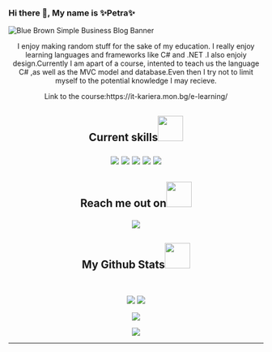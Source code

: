
### Hi there 👋,  My name is ✨Petra✨
![Blue Brown Simple Business Blog Banner](https://user-images.githubusercontent.com/78253393/173022302-f0d78cc0-1c21-49e3-a136-c0e942f75fbb.gif)

 <p align="center">
 I enjoy making random stuff for the sake of my education. I really enjoy learning languages and frameworks like C# and .NET .I also enjoiy design.Currently I am apart of a course, intented to teach us the language C# ,as well as the MVC model and database.Even then I try not to limit myself to the potential knowledge I may recieve.
  <p align="center">
Link to the course:https://it-kariera.mon.bg/e-learning/


<h2 align="center">Current skills<img src="https://media.giphy.com/media/VgCDAzcKvsR6OM0uWg/giphy.gif" width="50">

<p align="center">
 <img src="https://img.shields.io/badge/MySQL-005C84?style=for-the-badge&logo=mysql&logoColor=white"/>
<img src="https://img.shields.io/badge/.NET-512BD4?style=for-the-badge&logo=dotnet&logoColor=white"/>
<img src="https://img.shields.io/badge/Visual_Studio-5C2D91?style=for-the-badge&logo=visual%20studio&logoColor=white"/>
<img src="https://img.shields.io/badge/C%23-239120?style=for-the-badge&logo=c-sharp&logoColor=white"/>
<img src="https://img.shields.io/badge/-GitHub-black?style=for-the-badge&logo=github"/>
</p>

<h2 align="center">Reach me out on<img src="https://media.giphy.com/media/VgCDAzcKvsR6OM0uWg/giphy.gif" width="50">

<p align="center">
<!-- <img src="https://img.shields.io/badge/-ritik-purple?style=flat-square&logo=instagram&logoColor=white&link=https://www.instagram.com/pinkdogg307/"/> -->
<a href="mailto: artepnikolaeva75@gmail.com">
 <img src="https://img.shields.io/badge/-Artep666-c14438?style=flat-square&logo=Gmail&logoColor=white&link=mailto:artepnikolaeva75@gmail.com"/>
</a>


<h2 align="center">
  My Github Stats<img src="https://media.giphy.com/media/VgCDAzcKvsR6OM0uWg/giphy.gif" width="50">
</h2>
 
<br>

<p align = "center">
  <img  src = "https://github-readme-stats.vercel.app/api?username=Artep666&show_icons=true&theme=cobalt&line_height=27">
  <img src = "https://github-readme-stats.vercel.app/api/top-langs/?username=Artep666&layout=custom&theme=cobalt">
</p>

<p align = "center">
 <img  src="https://github-readme-streak-stats.herokuapp.com/?user=Artep666&show_icons=true&locale=en&layout=compact&theme=cobalt&line_height=0" />
</p> 

<p align = "center">
 <img src="https://activity-graph.herokuapp.com/graph?username=Artep666&theme=cobalt">
</p> 
<hr>

